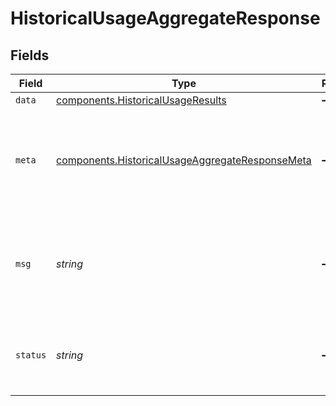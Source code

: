 # HistoricalUsageAggregateResponse


## Fields

| Field                                                                                                                     | Type                                                                                                                      | Required                                                                                                                  | Description                                                                                                               |
| ------------------------------------------------------------------------------------------------------------------------- | ------------------------------------------------------------------------------------------------------------------------- | ------------------------------------------------------------------------------------------------------------------------- | ------------------------------------------------------------------------------------------------------------------------- |
| `data`                                                                                                                    | [components.HistoricalUsageResults](../../../sdk/models/components/historicalusageresults.md)                             | :heavy_minus_sign:                                                                                                        | N/A                                                                                                                       |
| `meta`                                                                                                                    | [components.HistoricalUsageAggregateResponseMeta](../../../sdk/models/components/historicalusageaggregateresponsemeta.md) | :heavy_minus_sign:                                                                                                        | Meta information about the scope of the query in a human readable format.                                                 |
| `msg`                                                                                                                     | *string*                                                                                                                  | :heavy_minus_sign:                                                                                                        | If the query was not successful, this will provide a string that explains why.                                            |
| `status`                                                                                                                  | *string*                                                                                                                  | :heavy_minus_sign:                                                                                                        | Whether or not we were able to successfully execute the query.                                                            |